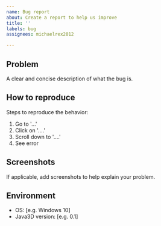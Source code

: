 ```yaml
---
name: Bug report
about: Create a report to help us improve
title: ''
labels: bug
assignees: michaelrex2012

---
```


## Problem
A clear and concise description of what the bug is.

## How to reproduce
Steps to reproduce the behavior:
1. Go to '...'
2. Click on '....'
3. Scroll down to '....'
4. See error

## Screenshots
If applicable, add screenshots to help explain your problem.

## Environment
* OS: [e.g. Windows 10]
* Java3D version: [e.g. 0.1]
